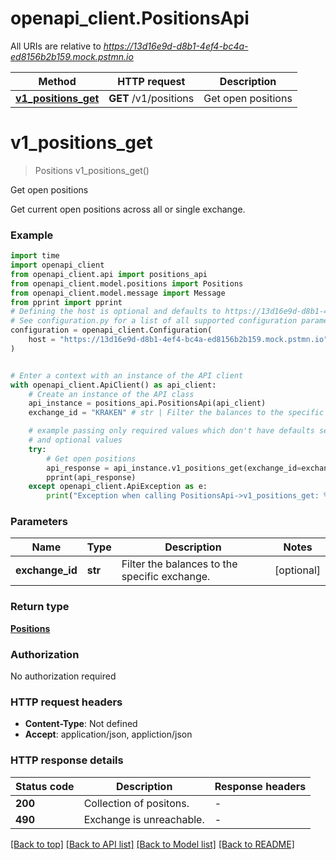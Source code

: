 # openapi_client.PositionsApi

All URIs are relative to *https://13d16e9d-d8b1-4ef4-bc4a-ed8156b2b159.mock.pstmn.io*

Method | HTTP request | Description
------------- | ------------- | -------------
[**v1_positions_get**](PositionsApi.md#v1_positions_get) | **GET** /v1/positions | Get open positions


# **v1_positions_get**
> Positions v1_positions_get()

Get open positions

Get current open positions across all or single exchange.

### Example

```python
import time
import openapi_client
from openapi_client.api import positions_api
from openapi_client.model.positions import Positions
from openapi_client.model.message import Message
from pprint import pprint
# Defining the host is optional and defaults to https://13d16e9d-d8b1-4ef4-bc4a-ed8156b2b159.mock.pstmn.io
# See configuration.py for a list of all supported configuration parameters.
configuration = openapi_client.Configuration(
    host = "https://13d16e9d-d8b1-4ef4-bc4a-ed8156b2b159.mock.pstmn.io"
)


# Enter a context with an instance of the API client
with openapi_client.ApiClient() as api_client:
    # Create an instance of the API class
    api_instance = positions_api.PositionsApi(api_client)
    exchange_id = "KRAKEN" # str | Filter the balances to the specific exchange. (optional)

    # example passing only required values which don't have defaults set
    # and optional values
    try:
        # Get open positions
        api_response = api_instance.v1_positions_get(exchange_id=exchange_id)
        pprint(api_response)
    except openapi_client.ApiException as e:
        print("Exception when calling PositionsApi->v1_positions_get: %s\n" % e)
```

### Parameters

Name | Type | Description  | Notes
------------- | ------------- | ------------- | -------------
 **exchange_id** | **str**| Filter the balances to the specific exchange. | [optional]

### Return type

[**Positions**](Positions.md)

### Authorization

No authorization required

### HTTP request headers

 - **Content-Type**: Not defined
 - **Accept**: application/json, appliction/json

### HTTP response details
| Status code | Description | Response headers |
|-------------|-------------|------------------|
**200** | Collection of positons. |  -  |
**490** | Exchange is unreachable. |  -  |

[[Back to top]](#) [[Back to API list]](../README.md#documentation-for-api-endpoints) [[Back to Model list]](../README.md#documentation-for-models) [[Back to README]](../README.md)

